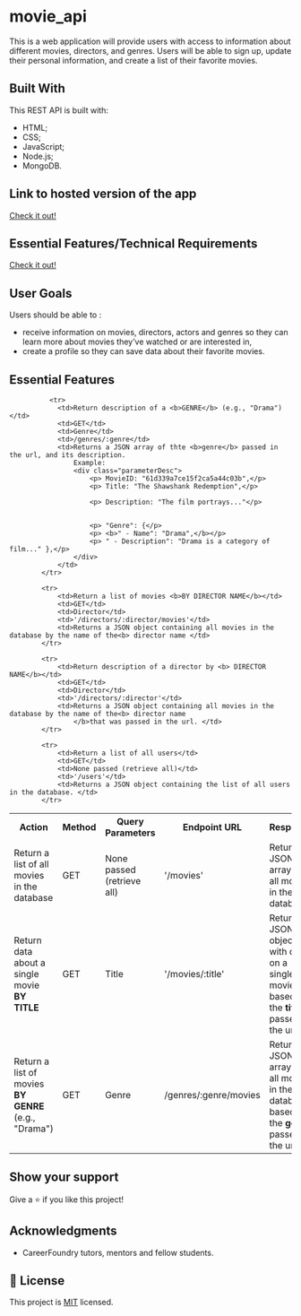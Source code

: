 # movie_api

This is a web application will provide users with access to information about different movies, directors, and genres. Users will be able to sign up, update their personal information, and create a list of their favorite movies.

## Built With

This REST API is built with: 

- HTML;
- CSS;
- JavaScript;
- Node.js;
- MongoDB.

## Link to hosted version of the app
<a href="https://lynnflix.herokuapp.com/" target="_blank"> Check it out!</a>

## Essential Features/Technical Requirements
<a href="https://lynnflix.herokuapp.com/" target="_blank"> Check it out!</a>


## User Goals
Users should be able to :
- receive information on movies, directors, actors and genres so they can learn more about movies they’ve watched or are interested in,
- create a profile so they can save data about their favorite movies.


## Essential Features

 <table>
   <tr>
       <th>Action</th>
       <th>Method</th>
       <th>Query Parameters</th>
       <th>Endpoint URL</th>
       <th>Response</th>
   </tr>
      <tr>
          <td>Return a list of all movies in the database</td>
          <td>GET</td>
          <td>None passed (retrieve all)</td>
          <td>'/movies'</td>
       <td>Returns a JSON array of all movies in the database</td>
      </tr>
    </tr>
            <tr>
                <td>Return data about a single movie <b>BY TITLE</b></td>
                <td>GET</td>
                <td>Title</td>
                <td>'/movies/:title'</td>
                <td>Returns a JSON object with data on a single movie based on the <b>title</b> passed in the url.               
              </td>
            </tr>
            <tr>
                <td>Return a list of movies <b>BY GENRE</b> (e.g., "Drama")</td>
                <td>GET</td>
                <td>Genre</td>
                <td>/genres/:genre/movies</td>
                <td>Returns a JSON array of all movies in the database based on the <b>genre</b> passed in the url. </td>
            </tr>
            
              <tr>
                <td>Return description of a <b>GENRE</b> (e.g., "Drama")</td>
                <td>GET</td>
                <td>Genre</td>
                <td>/genres/:genre</td>
                <td>Returns a JSON array of thte <b>genre</b> passed in the url, and its description.
                    Example:
                    <div class="parameterDesc">
                        <p> MovieID: "61d339a7ce15f2ca5a44c03b",</p>
                        <p> Title: "The Shawshank Redemption",</p>

                        <p> Description: "The film portrays..."</p>


                        <p> "Genre": {</p>
                        <p> <b>" - Name": "Drama",</b></p>
                        <p> " - Description": "Drama is a category of film..." },</p>
                    </div>
                </td>
            </tr>

            <tr>
                <td>Return a list of movies <b>BY DIRECTOR NAME</b></td>
                <td>GET</td>
                <td>Director</td>
                <td>'/directors/:director/movies'</td>
                <td>Returns a JSON object containing all movies in the database by the name of the<b> director name </td>
            </tr>

            <tr>
                <td>Return description of a director by <b> DIRECTOR NAME</b></td>
                <td>GET</td>
                <td>Director</td>
                <td>'/directors/:director'</td>
                <td>Returns a JSON object containing all movies in the database by the name of the<b> director name
                    </b>that was passed in the url. </td>
            </tr>

            <tr>
                <td>Return a list of all users</td>
                <td>GET</td>
                <td>None passed (retrieve all)</td>
                <td>'/users'</td>
                <td>Returns a JSON object containing the list of all users in the database. </td>
            </tr>
   </table>       



## Show your support

Give a ⭐️ if you like this project!

## Acknowledgments

- CareerFoundry tutors, mentors and fellow students.

## 📝 License

This project is [MIT](./LICENSE) licensed.
